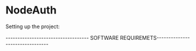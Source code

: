 # NodeAuth


Setting up the project:

----------------------------------- SOFTWARE REQUIREMETS--------------------------------




